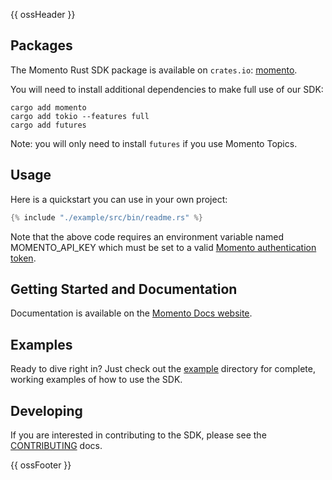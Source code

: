 {{ ossHeader }}

## Packages

The Momento Rust SDK package is available on `crates.io`: [momento](https://crates.io/crates/momento).

You will need to install additional dependencies to make full use of our SDK:

```
cargo add momento
cargo add tokio --features full
cargo add futures
```

Note: you will only need to install `futures` if you use Momento Topics.

## Usage

Here is a quickstart you can use in your own project:

```rust
{% include "./example/src/bin/readme.rs" %}
```

Note that the above code requires an environment variable named MOMENTO_API_KEY which must
be set to a valid [Momento authentication token](https://docs.momentohq.com/cache/develop/authentication/api-keys).

## Getting Started and Documentation

Documentation is available on the [Momento Docs website](https://docs.momentohq.com).

## Examples

Ready to dive right in? Just check out the [example](./example/README.md) directory for complete, working examples of how to use the SDK.

## Developing

If you are interested in contributing to the SDK, please see the [CONTRIBUTING](./CONTRIBUTING.md) docs.

{{ ossFooter }}
